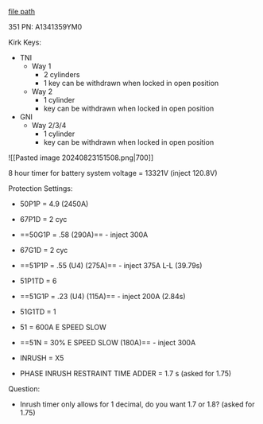 
[file path](<file:///C:\Users\jnetherton\G&W Electric Co\US-PowerGridAutomation - Documents\_Lazer\Camp Humphreys (KK Interlock) - 111321>)

351 PN: A1341359YM0

Kirk Keys:
- TNI
	- Way 1
		- 2 cylinders
		- 1 key can be withdrawn when locked in open position
	- Way 2
		- 1 cylinder
		- key can be withdrawn when locked in open position
- GNI
	- Way 2/3/4
		- 1 cylinder
		- key can be withdrawn when locked in open position

![[Pasted image 20240823151508.png|700]]

8 hour timer for battery
system voltage = 13321V (inject 120.8V)

Protection Settings:
- 50P1P = 4.9 (2450A)
- 67P1D = 2 cyc
- ==50G1P = .58 (290A)== - inject 300A
- 67G1D = 2 cyc
- ==51P1P = .55 (U4) (275A)== - inject 375A L-L (39.79s)
- 51P1TD = 6
- ==51G1P = .23 (U4) (115A)== - inject 200A (2.84s)
- 51G1TD = 1

- 51 = 600A E SPEED SLOW
- ==51N = 30% E SPEED SLOW (180A)== - inject 300A
- INRUSH = X5
- PHASE INRUSH RESTRAINT TIME ADDER = 1.7 s (asked for 1.75)

Question:
- Inrush timer only allows for 1 decimal, do you want 1.7 or 1.8? (asked for 1.75)